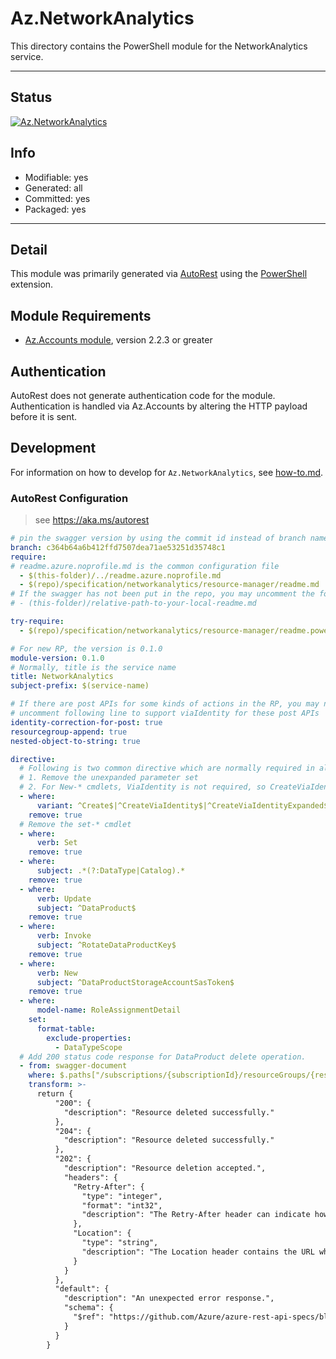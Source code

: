 <!-- region Generated -->
# Az.NetworkAnalytics
This directory contains the PowerShell module for the NetworkAnalytics service.

---
## Status
[![Az.NetworkAnalytics](https://img.shields.io/powershellgallery/v/Az.NetworkAnalytics.svg?style=flat-square&label=Az.NetworkAnalytics "Az.NetworkAnalytics")](https://www.powershellgallery.com/packages/Az.NetworkAnalytics/)

## Info
- Modifiable: yes
- Generated: all
- Committed: yes
- Packaged: yes

---
## Detail
This module was primarily generated via [AutoRest](https://github.com/Azure/autorest) using the [PowerShell](https://github.com/Azure/autorest.powershell) extension.

## Module Requirements
- [Az.Accounts module](https://www.powershellgallery.com/packages/Az.Accounts/), version 2.2.3 or greater

## Authentication
AutoRest does not generate authentication code for the module. Authentication is handled via Az.Accounts by altering the HTTP payload before it is sent.

## Development
For information on how to develop for `Az.NetworkAnalytics`, see [how-to.md](how-to.md).
<!-- endregion -->

### AutoRest Configuration
> see https://aka.ms/autorest

```yaml
# pin the swagger version by using the commit id instead of branch name
branch: c364b64a6b412ffd7507dea71ae53251d35748c1
require:
# readme.azure.noprofile.md is the common configuration file
  - $(this-folder)/../readme.azure.noprofile.md
  - $(repo)/specification/networkanalytics/resource-manager/readme.md
# If the swagger has not been put in the repo, you may uncomment the following line and refer to it locally
# - (this-folder)/relative-path-to-your-local-readme.md

try-require: 
  - $(repo)/specification/networkanalytics/resource-manager/readme.powershell.md

# For new RP, the version is 0.1.0
module-version: 0.1.0
# Normally, title is the service name
title: NetworkAnalytics
subject-prefix: $(service-name)

# If there are post APIs for some kinds of actions in the RP, you may need to 
# uncomment following line to support viaIdentity for these post APIs
identity-correction-for-post: true
resourcegroup-append: true
nested-object-to-string: true

directive:
  # Following is two common directive which are normally required in all the RPs
  # 1. Remove the unexpanded parameter set
  # 2. For New-* cmdlets, ViaIdentity is not required, so CreateViaIdentityExpanded is removed as well
  - where:
      variant: ^Create$|^CreateViaIdentity$|^CreateViaIdentityExpanded$|^Update$|^UpdateViaIdentity$
    remove: true
  # Remove the set-* cmdlet
  - where:
      verb: Set
    remove: true
  - where:
      subject: .*(?:DataType|Catalog).*
    remove: true
  - where:
      verb: Update
      subject: ^DataProduct$
    remove: true
  - where:
      verb: Invoke
      subject: ^RotateDataProductKey$
    remove: true
  - where:
      verb: New
      subject: ^DataProductStorageAccountSasToken$
    remove: true
  - where:
      model-name: RoleAssignmentDetail
    set:
      format-table:
        exclude-properties:
          - DataTypeScope
  # Add 200 status code response for DataProduct delete operation.
  - from: swagger-document
    where: $.paths["/subscriptions/{subscriptionId}/resourceGroups/{resourceGroupName}/providers/Microsoft.NetworkAnalytics/dataProducts/{dataProductName}"].delete.responses
    transform: >-
      return {
          "200": {
            "description": "Resource deleted successfully."
          },
          "204": {
            "description": "Resource deleted successfully."
          },
          "202": {
            "description": "Resource deletion accepted.",
            "headers": {
              "Retry-After": {
                "type": "integer",
                "format": "int32",
                "description": "The Retry-After header can indicate how long the client should wait before polling the operation status."
              },
              "Location": {
                "type": "string",
                "description": "The Location header contains the URL where the status of the long running operation can be checked."
              }
            }
          },
          "default": {
            "description": "An unexpected error response.",
            "schema": {
              "$ref": "https://github.com/Azure/azure-rest-api-specs/blob/c364b64a6b412ffd7507dea71ae53251d35748c1/specification/common-types/resource-management/v3/types.json#/definitions/ErrorResponse"
            }
          }
        }
```
